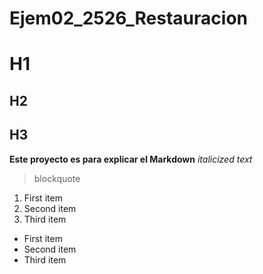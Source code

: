 # Ejem02_2526_Restauracion
# H1
## H2
## H3
**Este proyecto es para explicar el Markdown**
*italicized text*
> blockquote
1. First item
2. Second item
3. Third item
- First item
- Second item
- Third item
